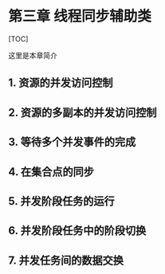 # 第三章 线程同步辅助类

[TOC]


这里是本章简介



## 1. 资源的并发访问控制



## 2. 资源的多副本的并发访问控制



## 3. 等待多个并发事件的完成



## 4. 在集合点的同步



## 5. 并发阶段任务的运行



## 6. 并发阶段任务中的阶段切换



## 7. 并发任务间的数据交换